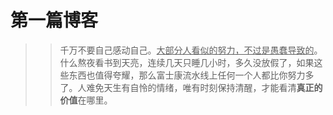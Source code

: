# 第一篇博客

> > ​	千万不要自己感动自己。<u>大部分人看似的努力，不过是愚蠢导致的</u>。什么熬夜看书到天亮，连续几天只睡几小时，多久没放假了，如果这些东西也值得夸耀，那么富士康流水线上任何一个人都比你努力多了。人难免天生有自怜的情绪，唯有时刻保持清醒，才能看清**真正的价值**在哪里。